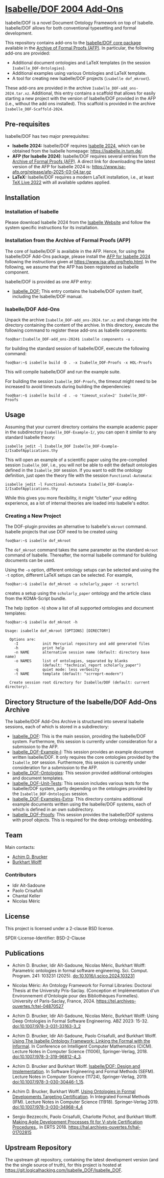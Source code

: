 # [Isabelle/DOF 2004 Add-Ons](https://git.logicalhacking.com/Isabelle_DOF/Isabelle_DOF)

Isabelle/DOF is a novel Document Ontology Framework on top of Isabelle.
Isabelle/DOF allows for both conventional typesetting and formal development.

This repository contains add-ons to the [Isabelle/DOF core
package](https://www.isa-afp.org/entries/Isabelle_DOF.html) available in the [Archive of
Formal Proofs (AFP)](https://www.isa-afp.org/). In particular, the following
add-ons are provided:

* Additional document ontologies and LaTeX templates (in the session `Isabelle_DOF-Ontologies`).
* Additional examples using various Ontologies and LaTeX template.
* A tool for creating new Isabelle/DOF projects (`isabelle dof_mkroot`).

These add-ons are provided in the archive `Isabelle_DOF-add_ons-2024.tar.xz`.
Additional, this entry contains a scaffold that allows for easily starting a new
project with the version of Isabelle/DOF provided in the AFP (i.e., without the
add ons installed). This scaffold is provided in the archive
`Isabelle_DOF-Scaffold-2024`.

## Pre-requisites

Isabelle/DOF has two major prerequisites:

* **Isabelle 2024:** Isabelle/DOF requires [Isabelle
  2024](https://isabelle.in.tum.de/), which can be obtained from the Isabelle
  homepage: <https://isabelle.in.tum.de/>.  
* **AFP (for Isabelle 2024)**: Isabelle/DOF requires several entries from the
  [Archive of Formal Proofs (AFP)](https://www.isa-afp.org/). A direct link for 
  downloading the latest version of the AFP for Isabelle 2024 is: 
  <https://www.isa-afp.org/release/afp-2025-03-04.tar.gz>
* **LaTeX:** Isabelle/DOF requires a modern LaTeX installation, i.e., at least
  [TeX Live 2022](https://www.tug.org/texlive/) with all available updates
  applied.
  
## Installation

### Installation of Isabelle

Please download Isabelle 2024 from the [Isabelle
Website](http://isabelle.in.tum.de/website-Isabelle2024/index.html) and follow
the system specific instructions for its installation.

### Installation from the Archive of Formal Proofs (AFP)

The core of Isabelle/DOF is available in the AFP. Hence, for using the
Isabelle/DOF Add-Ons package, please install the 
[AFP for Isabelle 2024](https://www.isa-afp.org/release/afp-2025-03-04.tar.gz)
following the instructions given at <https://www.isa-afp.org/help.html>. 
In the following, we assume that the AFP has been registered as Isabelle component.

Isabelle/DOF is provided as one AFP entry:

* [Isabelle_DOF:](https://www.isa-afp.org/entries/Isabelle_DOF.html) This entry
  contains the Isabelle/DOF system itself, including the Isabelle/DOF manual.

### Isabelle/DOF Add-Ons

Unpack the archive `Isabelle_DOF-add_ons-2024.tar.xz` and change into the 
directory containing the content of the archive. In this directory, execute
the following command to register these add-ons as Isabelle components:

```console
foo@bar:Isabelle_DOF-add_ons-2024$ isabelle components -u . 
```

for building the standard session of Isabelle/DOF, execute the following command:

```console
foo@bar:~$ isabelle build -D . -x Isabelle_DOF-Proofs -x HOL-Proofs
```

This will compile Isabelle/DOF and run the example suite.

For building the session ``Isabelle_DOF-Proofs``, the timeout might need to be
increased to avoid timeouts during building the dependencies:

```console
foo@bar:~$ isabelle build -d . -o 'timeout_scale=2' Isabelle_DOF-Proofs
```

## Usage

Assuming that your current directory contains the example academic paper in the
subdirectory ``Isabelle_DOF-Example-I/``, you can open it similar
to any standard Isabelle theory:

```console
isabelle jedit -l Isabelle_DOF Isabelle_DOF-Example-I/IsaDofApplications.thy
```

This will open an example of a scientific paper using the pre-compiled session
``Isabelle_DOF``, i.e., you will not be able to edit the default ontologies
defined in the ``Isabelle_DOF`` session.  If you want to edit the ontology definition, 
just open the theory file with the session ``Functional-Automata``:

```console
isabelle jedit -l Functional-Automata Isabelle_DOF-Example-I/IsaDofApplications.thy
```

While this gives you more flexibility, it might “clutter” your editing
experience, as a lot of internal theories are loaded into Isabelle's editor.

### Creating a New Project

The DOF-plugin provides an alternative to Isabelle's ``mkroot`` command.
Isabelle projects that use DOF need to be created using

```console
foo@bar:~$ isabelle dof_mkroot
```

The ``dof_mkroot`` command takes the same parameter as the standard ``mkroot``
command of Isabelle. Thereafter, the normal Isabelle command for building
documents can be used.

Using the ``-o`` option, different ontology setups can be selected and using the
``-t`` option, different LaTeX setups can be selected. For example,

```console
foo@bar:~$ isabelle dof_mkroot -o scholarly_paper -t scrartcl
```

creates a setup using the ``scholarly_paper`` ontology and the article class from
the KOMA-Script bundle.

The help (option ``-h``) show a list of all supported ontologies and document
templates:

```console
foo@bar:~$ isabelle dof_mkroot -h

Usage: isabelle dof_mkroot [OPTIONS] [DIRECTORY]

  Options are:
    -I           init Mercurial repository and add generated files
    -h           print help
    -n NAME      alternative session name (default: directory base name)
    -o NAMES     list of ontologies, separated by blanks
                 (default: "technical_report scholarly_paper")
    -q           quiet mode: less verbosity
    -t NAME      template (default: "scrreprt-modern")

  Create session root directory for Isabelle/DOF (default: current directory).
```

## Directory Structure of the Isabelle/DOF Add-Ons Archive

The Isabelle/DOF Add-Ons Archive is structured into several Isabelle sessions, each of which is stored
in a subdirectory:

* [Isabelle_DOF](./Isabelle_DOF/): This is the main session, providing the
  Isabelle/DOF system. Furthermore, this session is currently under
  consideration for a submission to the AFP.
* [Isabelle_DOF-Example-I](./Isabelle_DOF-Example-I/):
  This session provides an example document written Isabelle/DOF. It only
  requires the core ontologies provided by the ``Isabelle_DOF`` session.
  Furthermore, this session is currently under consideration for a submission to
  the AFP.
* [Isabelle_DOF-Ontologies](./Isabelle_DOF-Ontologies/): This session provided
  additional ontologies and document templates.
* [Isabelle_DOF-Unit-Tests](./Isabelle_DOF-Unit-Tests/): This session includes
  various tests for the Isabelle/DOF system, partly depending on the ontologies
  provided by the ``Isabelle_DOF-Ontologies`` session.
* [Isabelle_DOF-Examples-Extra](./Isabelle_DOF-Examples-Extra/): This directory
  contains additional example documents written using the Isabelle/DOF systems,
  each of which is defined in an own subdirectory.
* [Isabelle_DOF-Proofs](./Isabelle_DOF-Proofs/): This session provides the
  Isabelle/DOF systems with proof objects. This is required for the deep
  ontology embedding.

## Team

Main contacts:

* [Achim D. Brucker](http://www.brucker.ch/)
* [Burkhart Wolff](https://www.lri.fr/~wolff/)

### Contributors

* Idir Ait-Sadoune
* Paolo Crisafulli
* Chantal Keller
* Nicolas Méric

## License

This project is licensed under a 2-clause BSD license.

SPDX-License-Identifier: BSD-2-Clause

## Publications

* Achim D. Brucker, Idir Aït-Sadoune, Nicolas Méric, Burkhart Wolff: Parametric
  ontologies in formal software engineering. Sci. Comput. Program. 241: 103231
  (2025). [do:10.1016/j.scico.2024.103231](https://doi.org/10.1016/j.scico.2024.103231)

* Nicolas Méric: An Ontology Framework for Formal Libraries: Doctoral Thesis at
  the University Pris-Saclay. (Conception et Implémentation d'un Environnement
  d'Ontologie pour des Bibliothèques Formelles). University of Paris-Saclay,
  France, 2024. <https://tel.archives-ouvertes.fr/tel-04870527>

* Achim D. Brucker, Idir Aït-Sadoune, Nicolas Méric, Burkhart Wolff: Using Deep
  Ontologies in Formal Software Engineering. ABZ 2023: 15-32.
  [doi:10.1007/978-3-031-33163-3_2](https://doi.org/10.1007/978-3-031-33163-3_2)

* Achim D. Brucker, Idir Ait-Sadoune, Paolo Crisafulli, and Burkhart Wolff.
  [Using The Isabelle Ontology Framework: Linking the Formal with the
  Informal](https://www.brucker.ch/bibliography/download/2018/brucker.ea-isabelle-ontologies-2018.pdf).
  In Conference on Intelligent Computer Mathematics (CICM). Lecture Notes in
  Computer Science (11006), Springer-Verlag, 2018.
  [doi:10.1007/978-3-319-96812-4_3](https://doi.org/10.1007/978-3-319-96812-4_3).

* Achim D. Brucker and Burkhart Wolff. [Isabelle/DOF: Design and
  Implementation](https://www.brucker.ch/bibliography/download/2019/brucker.ea-isabelledof-2019.pdf).
  In Software Engineering and Formal Methods (SEFM). Lecture Notes in Computer
  Science (11724), Springer-Verlag, 2019.
  [doi:10.1007/978-3-030-30446-1_15](https://doi.org/10.1007/978-3-030-30446-1_15).

* Achim D. Brucker, Burkhart Wolff. [Using Ontologies in Formal Developments
  Targeting
  Certification](https://www.brucker.ch/bibliography/download/2019/brucker.ea-ontologies-certification-2019.pdf).
  In Integrated Formal Methods (IFM). Lecture Notes in Computer Science (11918).
  Springer-Verlag 2019.
  [doi:10.1007/978-3-030-34968-4_4](http://dx.doi.org/10.1007/978-3-030-34968-4_4)

* Sergio Bezzecchi, Paolo Crisafulli, Charlotte Pichot, and Burkhart Wolff.
  [Making Agile Development Processes fit for V-style Certification
   Procedures.](https://hal.archives-ouvertes.fr/hal-01702815/document). In ERTS 2018. <https://hal.archives-ouvertes.fr/hal-01702815>

## Upstream Repository

The upstream git repository, containing the latest development version (and the
the single source of truth), for this project is hosted at
<https://git.logicalhacking.com/Isabelle_DOF/Isabelle_DOF>.
